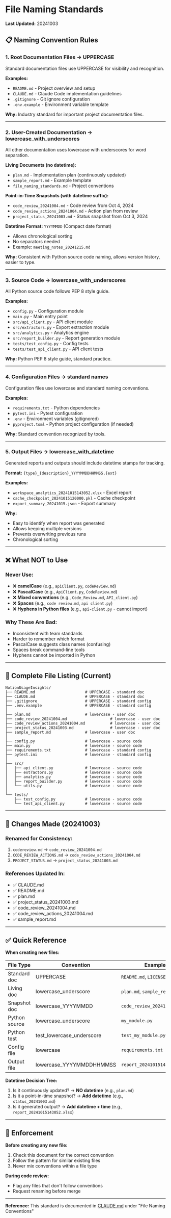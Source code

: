 # File Naming Standards

**Last Updated:** 20241003

## 📋 Naming Convention Rules

### 1. Root Documentation Files → UPPERCASE
Standard documentation files use UPPERCASE for visibility and recognition.

**Examples:**
- `README.md` - Project overview and setup
- `CLAUDE.md` - Claude Code implementation guidelines
- `.gitignore` - Git ignore configuration
- `.env.example` - Environment variable template

**Why:** Industry standard for important project documentation files.

---

### 2. User-Created Documentation → lowercase_with_underscores
All other documentation uses lowercase with underscores for word separation.

**Living Documents (no datetime):**
- `plan.md` - Implementation plan (continuously updated)
- `sample_report.md` - Example template
- `file_naming_standards.md` - Project conventions

**Point-in-Time Snapshots (with datetime suffix):**
- `code_review_20241004.md` - Code review from Oct 4, 2024
- `code_review_actions_20241004.md` - Action plan from review
- `project_status_20241003.md` - Status snapshot from Oct 3, 2024

**Datetime Format:** `YYYYMMDD` (Compact date format)
- Allows chronological sorting
- No separators needed
- Example: `meeting_notes_20241215.md`

**Why:** Consistent with Python source code naming, allows version history, easier to type.

---

### 3. Source Code → lowercase_with_underscores
All Python source code follows PEP 8 style guide.

**Examples:**
- `config.py` - Configuration module
- `main.py` - Main entry point
- `src/api_client.py` - API client module
- `src/extractors.py` - Export extraction module
- `src/analytics.py` - Analytics engine
- `src/report_builder.py` - Report generation module
- `tests/test_config.py` - Config tests
- `tests/test_api_client.py` - API client tests

**Why:** Python PEP 8 style guide, standard practice.

---

### 4. Configuration Files → standard names
Configuration files use lowercase and standard naming conventions.

**Examples:**
- `requirements.txt` - Python dependencies
- `pytest.ini` - Pytest configuration
- `.env` - Environment variables (gitignored)
- `pyproject.toml` - Python project configuration (if needed)

**Why:** Standard convention recognized by tools.

---

### 5. Output Files → lowercase_with_datetime
Generated reports and outputs should include datetime stamps for tracking.

**Format:** `{type}_{description}_YYYYMMDDHHMMSS.{ext}`

**Examples:**
- `workspace_analytics_20241015143052.xlsx` - Excel report
- `cache_checkpoint_20241015120000.pkl` - Cache checkpoint
- `export_summary_20241015.json` - Export summary

**Why:**
- Easy to identify when report was generated
- Allows keeping multiple versions
- Prevents overwriting previous runs
- Chronological sorting

---

## ❌ What NOT to Use

### Never Use:
- ❌ **camelCase** (e.g., `apiClient.py`, `codeReview.md`)
- ❌ **PascalCase** (e.g., `ApiClient.py`, `CodeReview.md`)
- ❌ **Mixed conventions** (e.g., `Code_Review.md`, `API_client.py`)
- ❌ **Spaces** (e.g., `code review.md`, `api client.py`)
- ❌ **Hyphens in Python files** (e.g., `api-client.py` - cannot import)

### Why These Are Bad:
- Inconsistent with team standards
- Harder to remember which format
- PascalCase suggests class names (confusing)
- Spaces break command-line tools
- Hyphens cannot be imported in Python

---

## 📁 Complete File Listing (Current)

```
NotionUsageInsights/
├── README.md                      # UPPERCASE - standard doc
├── CLAUDE.md                      # UPPERCASE - standard doc
├── .gitignore                     # UPPERCASE - standard config
├── .env.example                   # UPPERCASE - standard config
│
├── plan.md                        # lowercase - user doc
├── code_review_20241004.md                   # lowercase - user doc
├── code_review_actions_20241004.md           # lowercase - user doc
├── project_status_20241003.md                # lowercase - user doc
├── sample_report.md               # lowercase - user doc
│
├── config.py                      # lowercase - source code
├── main.py                        # lowercase - source code
├── requirements.txt               # lowercase - standard config
├── pytest.ini                     # lowercase - standard config
│
├── src/
│   ├── api_client.py              # lowercase - source code
│   ├── extractors.py              # lowercase - source code
│   ├── analytics.py               # lowercase - source code
│   ├── report_builder.py          # lowercase - source code
│   └── utils.py                   # lowercase - source code
│
└── tests/
    ├── test_config.py             # lowercase - source code
    └── test_api_client.py         # lowercase - source code
```

---

## 🔄 Changes Made (20241003)

### Renamed for Consistency:
1. `codereview.md` → `code_review_20241004.md`
2. `CODE_REVIEW_ACTIONS.md` → `code_review_actions_20241004.md`
3. `PROJECT_STATUS.md` → `project_status_20241003.md`

### References Updated In:
- ✅ CLAUDE.md
- ✅ README.md
- ✅ plan.md
- ✅ project_status_20241003.md
- ✅ code_review_20241004.md
- ✅ code_review_actions_20241004.md
- ✅ sample_report.md

---

## ✅ Quick Reference

**When creating new files:**

| File Type | Convention | Example |
|-----------|------------|---------|
| Standard doc | UPPERCASE | `README.md`, `LICENSE` |
| Living doc | lowercase_underscore | `plan.md`, `sample_report.md` |
| Snapshot doc | lowercase_YYYYMMDD | `code_review_20241004.md` |
| Python source | lowercase_underscore | `my_module.py` |
| Python test | test_lowercase_underscore | `test_my_module.py` |
| Config file | lowercase | `requirements.txt` |
| Output file | lowercase_YYYYMMDDHHMMSS | `report_20241015143052.xlsx` |

**Datetime Decision Tree:**
1. Is it continuously updated? → **NO datetime** (e.g., `plan.md`)
2. Is it a point-in-time snapshot? → **Add datetime** (e.g., `status_20241003.md`)
3. Is it generated output? → **Add datetime + time** (e.g., `report_20241015143052.xlsx`)

---

## 📝 Enforcement

**Before creating any new file:**
1. Check this document for the correct convention
2. Follow the pattern for similar existing files
3. Never mix conventions within a file type

**During code review:**
- Flag any files that don't follow conventions
- Request renaming before merge

---

**Reference:** This standard is documented in [CLAUDE.md](CLAUDE.md) under "File Naming Conventions"
